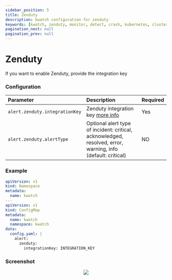 ```yaml
---
sidebar_position: 5
title: Zenduty
description: kwatch configuration for zenduty
keywords: [kwatch, zenduty, monitor, detect, crash, kubernetes, cluster]
pagination_next: null
pagination_prev: null
---
```


# Zenduty

If you want to enable Zenduty, provide the integration key

### Configuration

| Parameter                        |  Description                              | Required       |
|:---------------------------------|:----------------------------------------- |:-------------- |
| `alert.zenduty.integrationKey` |  Zenduty integration key [more info](https://www.zenduty.com/docs/api-integration/#to-integrate-any-applications-webhook-with-zenduty-complete-the-following-steps)                        | Yes            |
| `alert.zenduty.alertType`      | Optional alert type of incident: critical, acknowledged, resolved, error, warning, info (default: critical) |  NO  |

### Example


```yaml
apiVersion: v1
kind: Namespace
metadata:
  name: kwatch
---
apiVersion: v1
kind: ConfigMap
metadata:
  name: kwatch
  namespace: kwatch
data:
  config.yaml: |
    alert:
      zenduty:
        integrationKey: INTEGRATION_KEY
```

### Screenshot

<p align="center">
    <img src="./../../img/zenduty.png" max-height="700px" />
</p>